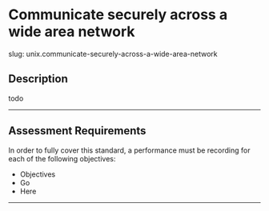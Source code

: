 
# Communicate securely across a wide area network

slug: unix.communicate-securely-across-a-wide-area-network

## Description
todo

---
## Assessment Requirements
In order to fully cover this standard, a performance must be recording for each of the following objectives:

- Objectives
- Go
- Here


---
